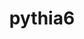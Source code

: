 ---
title: "pythia6"
layout: cache
categories: [package, develop]
meta: {"compilers": ["gcc@11.4.0"], "num_specs": 7, "num_specs_by_stack": {"hep": 7, "root": 7}, "oss": ["ubuntu22.04"], "platforms": ["linux"], "stacks": ["hep", "root"], "targets": ["x86_64_v3"], "versions": ["6.4.28"]}
spec_details: [{"compiler": "gcc@11.4.0", "hash": "aymqcwl7gqcqlu3iwfxv5nzwdzx75xs3", "os": "ubuntu22.04", "platform": "linux", "size": "-", "stacks": ["hep", "root"], "target": "x86_64_v3", "variants": ["build_system=cmake", "build_type=Release", "generator=make", "~ipo", "nmxhep=4000", "patches:=d081752", "~root"], "versions": ["6.4.28"]}, {"compiler": "gcc@11.4.0", "hash": "flchgchzcqyb4ktdd4bouotg3gwe6cza", "os": "ubuntu22.04", "platform": "linux", "size": "-", "stacks": ["hep", "root"], "target": "x86_64_v3", "variants": ["build_system=cmake", "build_type=Release", "generator=make", "~ipo", "nmxhep=4000", "patches:=d081752", "~root"], "versions": ["6.4.28"]}, {"compiler": "gcc@11.4.0", "hash": "ncizzpdfsdt2ai5xw6yj4fm73tcfse2s", "os": "ubuntu22.04", "platform": "linux", "size": "-", "stacks": ["hep", "root"], "target": "x86_64_v3", "variants": ["build_system=cmake", "build_type=Release", "generator=make", "~ipo", "nmxhep=4000", "patches:=d081752", "~root"], "versions": ["6.4.28"]}, {"compiler": "gcc@11.4.0", "hash": "oc2lxtjtqn7osmq7bnxffpqonea7lkw7", "os": "ubuntu22.04", "platform": "linux", "size": "-", "stacks": ["hep", "root"], "target": "x86_64_v3", "variants": ["build_system=cmake", "build_type=Release", "generator=make", "~ipo", "nmxhep=4000", "patches:=d081752", "~root"], "versions": ["6.4.28"]}, {"compiler": "gcc@11.4.0", "hash": "p4abjkmpjjgy24aenoczaphhq73fllmx", "os": "ubuntu22.04", "platform": "linux", "size": "-", "stacks": ["hep", "root"], "target": "x86_64_v3", "variants": ["build_system=cmake", "build_type=Release", "generator=make", "~ipo", "nmxhep=4000", "patches:=d081752", "~root"], "versions": ["6.4.28"]}, {"compiler": "gcc@11.4.0", "hash": "pmxre3pqxvrx4l7atutklaki7drbvayz", "os": "ubuntu22.04", "platform": "linux", "size": "-", "stacks": ["hep", "root"], "target": "x86_64_v3", "variants": ["build_system=cmake", "build_type=Release", "generator=make", "~ipo", "nmxhep=4000", "patches:=d081752", "~root"], "versions": ["6.4.28"]}, {"compiler": "gcc@11.4.0", "hash": "y5tvzfheklzmx4o3g6xhoggmwd5oc6gs", "os": "ubuntu22.04", "platform": "linux", "size": "-", "stacks": ["hep", "root"], "target": "x86_64_v3", "variants": ["build_system=cmake", "build_type=Release", "generator=make", "~ipo", "nmxhep=4000", "patches:=d081752", "~root"], "versions": ["6.4.28"]}]
---